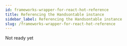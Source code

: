 ```yaml
---
id: frameworks-wrapper-for-react-hot-reference
title: Referencing the Handsontable instance
sidebar_label: Referencing the Handsontable instance
slug: /frameworks-wrapper-for-react-hot-reference
---
```


Not ready yet
